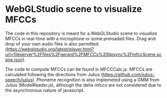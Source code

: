# WebGLStudio scene to visualize MFCCs

The code in this repository is meant for a WebGLStudio scene to visualize MFCCs in real-time with a microphone or some preloaded files. Drag and drop of your own audio files is also permitted. (https://webglstudio.org/latest/player.html?url=fileserver%2Ffiles%2Fgerard%2FMFCCs%20lipsync%2FmfccScene.scene.json). 

The code to compute MFCCs can be found in MFCCCalc.js. MFCCs are calculated following the directions from Julius (https://github.com/julius-speech/julius). Phoneme recognition is also implemeted using a GMM from Julius (ModelReader.js), although the delta mfccs are not considered due to the asynchronous nature of javascript.
